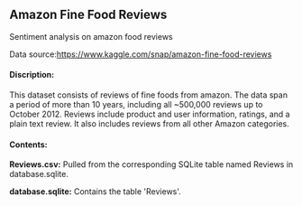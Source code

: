 ## Amazon Fine Food Reviews
Sentiment analysis on amazon food reviews

Data source:https://www.kaggle.com/snap/amazon-fine-food-reviews

#### Discription:
This dataset consists of reviews of fine foods from amazon. The data span a period of more than 10 years, including all ~500,000 reviews up to October 2012. Reviews include product and user information, ratings, and a plain text review. It also includes reviews from all other Amazon categories.

#### Contents:

**Reviews.csv:** Pulled from the corresponding SQLite table named Reviews in database.sqlite.

**database.sqlite:** Contains the table 'Reviews'.
